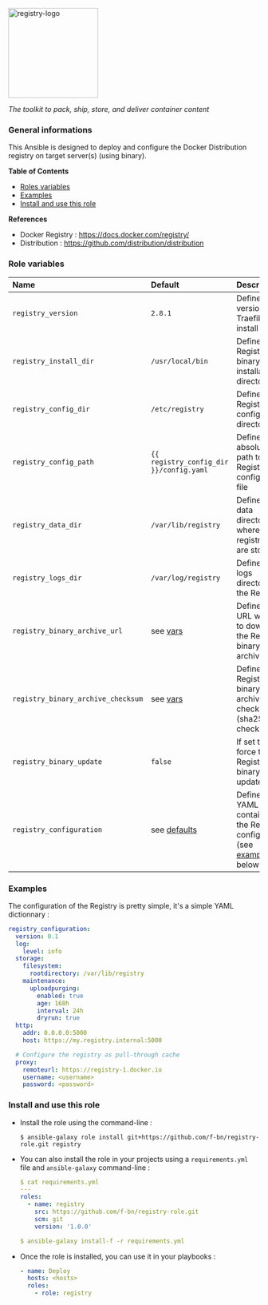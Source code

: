 <p><img src="https://github.com/distribution/distribution/raw/main/distribution-logo.svg" alt="registry-logo" title="registry" align="top" height=180 /></p>

*The toolkit to pack, ship, store, and deliver container content*

### General informations

This Ansible is designed to deploy and configure the Docker Distribution registry on target server(s) (using binary).

**Table of Contents**

  - [Roles variables](#role-variables)
  - [Examples](#examples)
  - [Install and use this role](#install-and-use-this-role)

**References**

  - Docker Registry : https://docs.docker.com/registry/
  - Distribution : https://github.com/distribution/distribution

### Role variables

| Name                              | Default                      | Description                                                      |
| :-------------------------------- | :--------------------------- | :--------------------------------------------------------------- |
| `registry_version`                | `2.8.1`                      | Defines the version of Traefik to install                        |
| `registry_install_dir`            | `/usr/local/bin`             | Defines the Registry binary installation directory               |
| `registry_config_dir`             | `/etc/registry`              | Defines the Registry configuration directory                     |
| `registry_config_path`            | `{{ registry_config_dir }}/config.yaml`|  Defines the absolute path to the Registry configuration file |
| `registry_data_dir`               | `/var/lib/registry`          | Defines the data directory where all registry files are stored   |
| `registry_logs_dir`               | `/var/log/registry`          | Defines the logs directory of the Registry                       |
| `registry_binary_archive_url`     | see [vars](vars/main.yml)    | Defines the URL where to download the Registry binary archive    |
| `registry_binary_archive_checksum`| see [vars](vars/main.yml)    | Defines the Registry binary archive checksum (sha256 checksum)   |
| `registry_binary_update`          | `false`                      | If set to `true`, force the Registry binary update               |
| `registry_configuration`          | see [defaults](defaults/main.yml) | Defines a YAML dict containing the Registry configuration (see [examples](€examples) below |

### Examples

The configuration of the Registry is pretty simple, it's a simple YAML dictionnary :

```YAML
registry_configuration:
  version: 0.1
  log:
    level: info
  storage:
    filesystem:
      rootdirectory: /var/lib/registry
    maintenance:
      uploadpurging:
        enabled: true
        age: 168h
        interval: 24h
        dryrun: true
  http:
    addr: 0.0.0.0:5000
    host: https://my.registry.internal:5000

  # Configure the registry as pull-through cache
  proxy:
    remoteurl: https://registry-1.docker.io
    username: <username>
    password: <password>
```

### Install and use this role

* Install the role using the command-line :

  ```shell
  $ ansible-galaxy role install git+https://github.com/f-bn/registry-role.git registry
  ```

* You can also install the role in your projects using a `requirements.yml` file and `ansible-galaxy` command-line :

  ```YAML
  $ cat requirements.yml
  ---
  roles:
    - name: registry
      src: https://github.com/f-bn/registry-role.git
      scm: git
      version: '1.0.0'

  $ ansible-galaxy install-f -r requirements.yml
  ```

* Once the role is installed, you can use it in your playbooks :

  ```yaml
  - name: Deploy
    hosts: <hosts>
    roles:
      - role: registry
  ```
